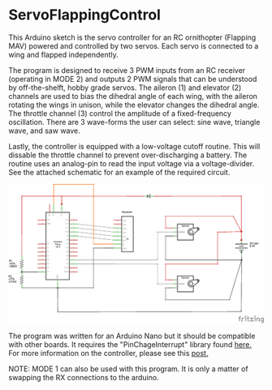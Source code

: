 # ServoFlappingControl
This Arduino sketch is the servo controller for an RC ornithopter (Flapping MAV) powered and controlled by two servos. Each servo is connected to a wing and flapped independently.

The program is designed to receive 3 PWM inputs from an RC receiver (operating in MODE 2) and outputs 2 PWM signals that can be understood by off-the-shelft, hobby grade servos. The aileron (1) and elevator (2) channels are used to bias the dihedral angle of each wing, with the aileron rotating the wings in unison, while the elevator changes the dihedral angle. The throttle channel (3) control the amplitude of a fixed-frequency oscillation. There are 3 wave-forms the user can select: sine wave, triangle wave, and saw wave. 

Lastly, the controller is equipped with a low-voltage cutoff routine. This will dissable the throttle channel to prevent over-discharging a battery. The routine uses an analog-pin to read the input voltage via a voltage-divider. See the attached schematic for an example of the required circuit.

![picture](ReceiverServoFlap_VoltCutoff.png)

The program was written for an Arduino Nano but it should be compatible with other boards. It requires the "PinChageInterrupt" library found [here.](https://www.arduino.cc/reference/en/libraries/pinchangeinterrupt/)
For more information on the controller, please see this [post.](https://www.rcgroups.com/forums/showpost.php?p=41325203&postcount=69)

NOTE: MODE 1 can also be used with this program. It is only a matter of swapping the RX connections to the arduino.

